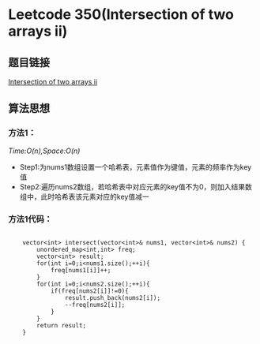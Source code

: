 # Leetcode 350(Intersection of two arrays ii)

## 题目链接
[Intersection of two arrays ii](https://leetcode-cn.com/problems/intersection-of-two-arrays-ii/description/)

## 算法思想

### 方法1：
*Time:O(n),Space:O(n)*

- Step1:为nums1数组设置一个哈希表，元素值作为键值，元素的频率作为key值
- Step2:遍历nums2数组，若哈希表中对应元素的key值不为0，则加入结果数组中，此时哈希表该元素对应的key值减一

### 方法1代码：
```

	vector<int> intersect(vector<int>& nums1, vector<int>& nums2) {
        unordered_map<int,int> freq;
        vector<int> result;
        for(int i=0;i<nums1.size();++i){
            freq[nums1[i]]++;
        }
        for(int i=0;i<nums2.size();++i){
            if(freq[nums2[i]]!=0){
                result.push_back(nums2[i]);
                --freq[nums2[i]];
            }
        }
        return result;
    }


```
